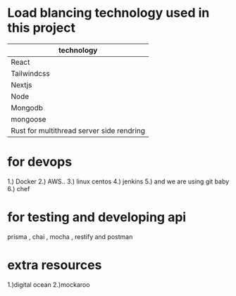 # Load blancing technology used in this project

| technology                                |
| ----------------------------------------- |
| React                                     |
| Tailwindcss                               |
| Nextjs                                    |
| Node                                      |
| Mongodb                                   |
| mongoose                                  |
| Rust for multithread server side rendring |

# for devops

1.) Docker
2.) AWS..
3.) linux centos
4.) jenkins
5.) and we are using git baby
6.) chef

# for testing and developing api

prisma , chai , mocha , restify and postman

# extra resources

1.)digital ocean
2.)mockaroo
